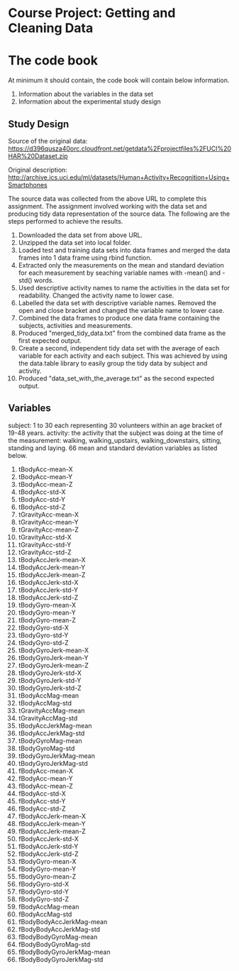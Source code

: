 Course Project: Getting and Cleaning Data 
===========

# The code book

At minimum it should contain, the code book will contain below information.

1. Information about the variables in the data set 
2. Information about the experimental study design

## Study Design

Source of the original data: https://d396qusza40orc.cloudfront.net/getdata%2Fprojectfiles%2FUCI%20HAR%20Dataset.zip

Original description: http://archive.ics.uci.edu/ml/datasets/Human+Activity+Recognition+Using+Smartphones

The source data was collected from the above URL to complete this assignment. The assignment involved working with the data set and producing tidy data representation of the source data. The following are the steps performed to achieve the results.

1) Downloaded the data set from above URL.
2) Unzipped the data set into local folder.
3) Loaded test and training data sets into data frames and merged the data frames into 1 data frame using rbind function.
4) Extracted only the measurements on the mean and standard deviation for each measurement by seaching variable names with -mean() and -std() words.
5) Used descriptive activity names to name the activities in the data set for readability. Changed the activity name to lower case.
6) Labelled the data set with descriptive variable names. Removed the open and close bracket and changed the variable name to lower case.
7) Combined the data frames to produce one data frame containing the subjects, activities and measurements. 
8) Produced "merged_tidy_data.txt" from the combined data frame as the first expected output.
9) Create a second, independent tidy data set with the average of each variable for each activity and each subject. This was achieved by using 
   the data.table library to easily group the tidy data by subject and activity.
10) Produced "data_set_with_the_average.txt" as the second expected output.


## Variables

subject: 1 to 30 each representing 30 volunteers within an age bracket of 19-48 years.
activity: the activity that the subject was doing at the time of the measurement: walking, walking_upstairs, walking_downstairs, sitting, standing and laying.
66 mean and standard deviation variables as listed below.
1. tBodyAcc-mean-X
2. tBodyAcc-mean-Y
3. tBodyAcc-mean-Z
4. tBodyAcc-std-X
5. tBodyAcc-std-Y
6. tBodyAcc-std-Z
7. tGravityAcc-mean-X
8. tGravityAcc-mean-Y
9. tGravityAcc-mean-Z
10. tGravityAcc-std-X
11. tGravityAcc-std-Y
12. tGravityAcc-std-Z
13. tBodyAccJerk-mean-X
14. tBodyAccJerk-mean-Y
15. tBodyAccJerk-mean-Z
16. tBodyAccJerk-std-X
17. tBodyAccJerk-std-Y
18. tBodyAccJerk-std-Z
19. tBodyGyro-mean-X
20. tBodyGyro-mean-Y
21. tBodyGyro-mean-Z
22. tBodyGyro-std-X
23. tBodyGyro-std-Y
24. tBodyGyro-std-Z
25. tBodyGyroJerk-mean-X
26. tBodyGyroJerk-mean-Y
27. tBodyGyroJerk-mean-Z
28. tBodyGyroJerk-std-X
29. tBodyGyroJerk-std-Y
30. tBodyGyroJerk-std-Z
31. tBodyAccMag-mean
32. tBodyAccMag-std
33. tGravityAccMag-mean
34. tGravityAccMag-std
35. tBodyAccJerkMag-mean
36. tBodyAccJerkMag-std
37. tBodyGyroMag-mean
38. tBodyGyroMag-std
39. tBodyGyroJerkMag-mean
40. tBodyGyroJerkMag-std
41. fBodyAcc-mean-X
42. fBodyAcc-mean-Y
43. fBodyAcc-mean-Z
44. fBodyAcc-std-X
45. fBodyAcc-std-Y
46. fBodyAcc-std-Z
47. fBodyAccJerk-mean-X
48. fBodyAccJerk-mean-Y
49. fBodyAccJerk-mean-Z
50. fBodyAccJerk-std-X
51. fBodyAccJerk-std-Y
52. fBodyAccJerk-std-Z
53. fBodyGyro-mean-X
54. fBodyGyro-mean-Y
55. fBodyGyro-mean-Z
56. fBodyGyro-std-X
57. fBodyGyro-std-Y
58. fBodyGyro-std-Z
59. fBodyAccMag-mean
60. fBodyAccMag-std
61. fBodyBodyAccJerkMag-mean
62. fBodyBodyAccJerkMag-std
63. fBodyBodyGyroMag-mean
64. fBodyBodyGyroMag-std
65. fBodyBodyGyroJerkMag-mean
66. fBodyBodyGyroJerkMag-std